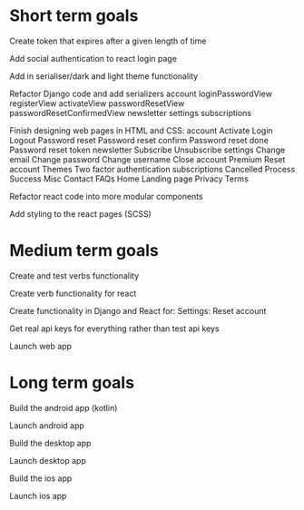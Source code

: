 # Short term goals
Create token that expires after a given length of time

Add social authentication to react login page

Add in serialiser/dark and light theme functionality

Refactor Django code and add serializers
    account
        loginPasswordView
        registerView
        activateView
        passwordResetView
        passwordResetConfirmedView
    newsletter
    settings
    subscriptions

Finish designing web pages in HTML and CSS:
    account
        Activate
        Login
        Logout
        Password reset
        Password reset confirm
        Password reset done
        Password reset token
    newsletter
        Subscribe
        Unsubscribe
    settings
        Change email
        Change password
        Change username
        Close account
        Premium
        Reset account
        Themes
        Two factor authentication
    subscriptions
        Cancelled
        Process
        Success
    Misc
        Contact
        FAQs
        Home
        Landing page
        Privacy
        Terms

Refactor react code into more modular components

Add styling to the react pages (SCSS)


# Medium term goals
Create and test verbs functionality

Create verb functionality for react

Create functionality in Django and React for:
    Settings: Reset account

Get real api keys for everything rather than test api keys

Launch web app


# Long term goals
Build the android app (kotlin)

Launch android app

Build the desktop app

Launch desktop app

Build the ios app

Launch ios app